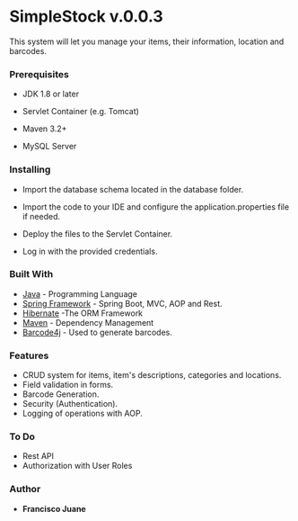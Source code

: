# SimpleStock v.0.0.3

This system will let you manage your items, their information, location and barcodes. 

### Prerequisites

* JDK 1.8 or later

* Servlet Container (e.g. Tomcat)

* Maven 3.2+

* MySQL Server


### Installing

* Import the database schema located in the database folder.

* Import the code to your IDE and configure the application.properties file if needed.

* Deploy the files to the Servlet Container.

* Log in with the provided credentials.

### Built With

* [Java](http://www.dropwizard.io/1.0.2/docs/) - Programming Language
* [Spring Framework](https://spring.io/) - Spring Boot, MVC, AOP and Rest.
* [Hibernate](https://hibernate.org/) -The ORM Framework
* [Maven](https://maven.apache.org/) - Dependency Management
* [Barcode4j](http://barcode4j.sourceforge.net/) - Used to generate barcodes.

### Features

* CRUD system for items, item's descriptions, categories and locations.
* Field validation in forms.
* Barcode Generation.
* Security (Authentication).
* Logging of operations with AOP.

### To Do

* Rest API
* Authorization with User Roles

### Author

* **Francisco Juane** 


